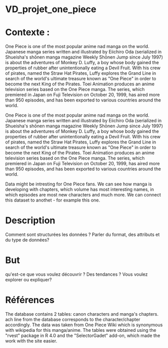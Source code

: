 

# VD_projet_one_piece

# Contexte : 
One Piece is one of the most popular anime nad manga on the world. Japanese manga series written and illustrated by Eiichiro Oda (serialized in Shueisha's shōnen manga magazine Weekly Shōnen Jump since July 1997) is about the adventures of Monkey D. Luffy, a boy whose body gained the properties of rubber after unintentionally eating a Devil Fruit. With his crew of pirates, named the Straw Hat Pirates, Luffy explores the Grand Line in search of the world's ultimate treasure known as "One Piece" in order to become the next King of the Pirates. Toei Animation produces an anime television series based on the One Piece manga. The series, which premiered in Japan on Fuji Television on October 20, 1999, has aired more than 950 episodes, and has been exported to various countries around the world.

One Piece is one of the most popular anime nad manga on the world. Japanese manga series written and illustrated by Eiichiro Oda (serialized in Shueisha's shōnen manga magazine Weekly Shōnen Jump since July 1997) is about the adventures of Monkey D. Luffy, a boy whose body gained the properties of rubber after unintentionally eating a Devil Fruit. With his crew of pirates, named the Straw Hat Pirates, Luffy explores the Grand Line in search of the world's ultimate treasure known as "One Piece" in order to become the next King of the Pirates. Toei Animation produces an anime television series based on the One Piece manga. The series, which premiered in Japan on Fuji Television on October 20, 1999, has aired more than 950 episodes, and has been exported to various countries around the world.

Data might be intresting for One Piece fans. We can see how manga is developing with chapters, which volume has most interesting names, in which episodes are most new characters and much more. We can connect this dataset to anothet - for example this one.




# Description 
Comment sont structurées les données ? Parler du format, des attributs et du type de données?

# But
qu'est-ce que vous voulez découvrir ? Des tendances ? Vous voulez explorer ou expliquer?

# Références
The database contains 2 tables: canon characters and manga's chapters. ach line from the database corresponds to the character/chapter accordingly. The data was taken from One Piece Wiki which is synonymous with wikipedia for this manga/anime. The tables were obtained using the "rvest" package in R 4.0 and the "SelectorGadet" add-on, which made the work with the site easier.

